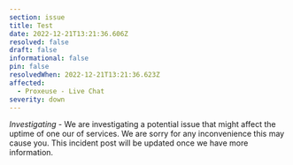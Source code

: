 ```yaml
---
section: issue
title: Test
date: 2022-12-21T13:21:36.606Z
resolved: false
draft: false
informational: false
pin: false
resolvedWhen: 2022-12-21T13:21:36.623Z
affected:
  - Proxeuse - Live Chat
severity: down
---
```

*Investigating* - We are investigating a potential issue that might affect the uptime of one our of services. We are sorry for any inconvenience this may cause you. This incident post will be updated once we have more information.